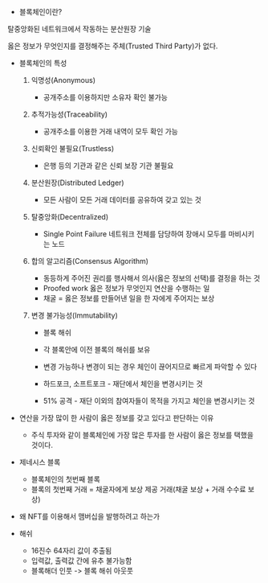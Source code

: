 - 블록체인이란?

탈중앙화된 네트워크에서 작동하는 분산원장 기술

옳은 정보가 무엇인지를 결정해주는 주체(Trusted Third Party)가 없다.



- 블록체인의 특성

  1. 익명성(Anonymous)

     - 공개주소를 이용하지만 소유자 확인 불가능

  2. 추적가능성(Traceability)

     - 공개주소를 이용한 거래 내역이 모두 확인 가능

  3. 신뢰확인 불필요(Trustless)

     - 은행 등의 기관과 같은 신뢰 보장 기관 불필요

  4. 분산원장(Distributed Ledger)

     - 모든 사람이 모든 거래 데이터를 공유하여 갖고 있는 것

  5. 탈중앙화(Decentralized)

     - Single Point Failure 네트워크 전체를 담당하여 장애시 모두를 마비시키는 노드

  6. 합의 알고리즘(Consensus Algorithm)

     - 동등하게 주어진 권리를 행사해서 의사(옳은 정보의 선택)를 결정을 하는 것
     - Proofed work 옳은 정보가 무엇인지 연산을 수행하는 일
     - 채굴 = 옳은 정보를 만들어낸 일을 한 자에게 주어지는 보상

  7. 변경 불가능성(Immutability)

     - 블록 해쉬

     - 각 블록안에 이전 블록의 해쉬를 보유

     - 변경 가능하나 변경이 되는 경우 체인이 끊어지므로 빠르게 파악할 수 있다

     - 하드포크, 소프트포크 - 재단에서 체인을 변경시키는 것

     - 51% 공격 - 재단 이외의 참여자들이 목적을 가지고 체인을 변경시키는 것

       

- 연산을 가장 많이 한 사람이 옳은 정보를 갖고 있다고 판단하는 이유
  - 주식 투자와 같이 블록체인에 가장 많은 투자를 한 사람이 옳은 정보를 택했을 것이다.



- 제네시스 블록
  - 블록체인의 첫번째 블록
  - 블록의 첫번째 거래 = 채굴자에게 보상 제공 거래(채굴 보상 + 거래 수수료 보상)



- 왜 NFT를 이용해서 맴버십을 발행하려고 하는가



- 해쉬
  - 16진수 64자리 값이 추출됨
  - 입력값, 출력값 간에 유추 불가능함
  - 블록해더 인풋 -> 블록 해쉬 아웃풋
